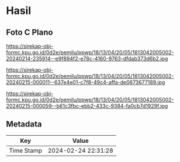 # Hasil

## Foto C Plano

https://sirekap-obj-formc.kpu.go.id/0d2e/pemilu/ppwp/18/13/04/20/05/1813042005002-20240214-235914--e9f894f2-e78c-4160-9763-dfdab373d6b2.jpg

https://sirekap-obj-formc.kpu.go.id/0d2e/pemilu/ppwp/18/13/04/20/05/1813042005002-20240215-000011--637e4e01-c7f8-49c4-affa-de0673677189.jpg

https://sirekap-obj-formc.kpu.go.id/0d2e/pemilu/ppwp/18/13/04/20/05/1813042005002-20240215-000059--b61c3fbc-ebb2-433c-9384-fa0cb7d1929f.jpg


## Metadata

| Key        | Value               |
| ---------- | ------------------- |
| Time Stamp | 2024-02-24 22:31:28 |



